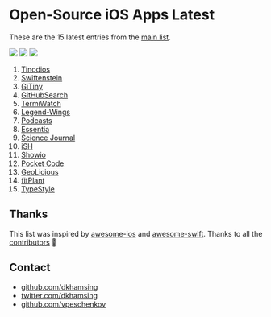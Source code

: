 # Open-Source iOS Apps Latest

These are the 15 latest entries from the [main list](https://github.com/dkhamsing/open-source-ios-apps).

![](https://img.shields.io/badge/Projects-875-green.svg) [![](https://img.shields.io/badge/Twitter-@opensourceios-blue.svg)](https://twitter.com/opensourceios) ![](https://img.shields.io/badge/Updated-May%2024,%202019-lightgrey.svg)
1. [Tinodios](https://github.com/tinode/ios)
2. [Swiftenstein](https://github.com/nicklockwood/Swiftenstein)
3. [GiTiny](https://github.com/k-lpmg/GiTiny)
4. [GitHubSearch](https://github.com/Karambirov/GitHubSearch)
5. [TermiWatch](https://github.com/kuglee/TermiWatch)
6. [Legend-Wings](https://github.com/woguan/Legend-Wings)
7. [Podcasts](https://github.com/Karambirov/Podcasts)
8. [Essentia](https://github.com/essentiaone/Essentia-iOS)
9. [Science Journal](https://github.com/google/science-journal-ios)
10. [iSH](https://github.com/tbodt/ish)
11. [Showio](https://github.com/madyanov/showio-app)
12. [Pocket Code](https://github.com/catrobat/catty)
13. [GeoLicious](https://github.com/da3x/GeoLicious)
14. [fitPlant](https://github.com/KrisKodira/fitPlant)
15. [TypeStyle](https://github.com/ebelinski/typestyle-ios)

## Thanks

This list was inspired by [awesome-ios](https://github.com/vsouza/awesome-ios) and [awesome-swift](https://github.com/matteocrippa/awesome-swift). Thanks to all the [contributors](https://github.com/dkhamsing/open-source-ios-apps/graphs/contributors) 🎉 

## Contact

- [github.com/dkhamsing](https://github.com/dkhamsing)
- [twitter.com/dkhamsing](https://twitter.com/dkhamsing)
- [github.com/vpeschenkov](https://github.com/vpeschenkov)
